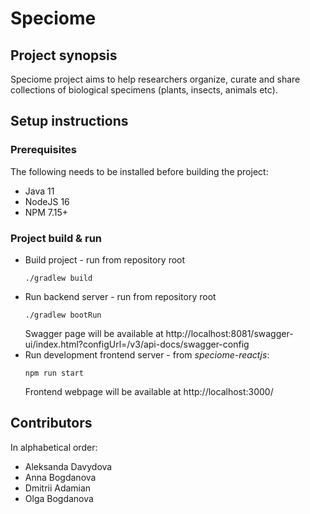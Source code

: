 # Speciome
## Project synopsis
Speciome project aims to help researchers organize, curate and share collections
of biological specimens (plants, insects, animals etc).

## Setup instructions
### Prerequisites
The following needs to be installed before building the project:
* Java 11
* NodeJS 16
* NPM 7.15+

### Project build & run
* Build project - run from repository root
  ```shell
  ./gradlew build
  ```
* Run backend server - run from repository root
  ```shell
  ./gradlew bootRun
  ```
  Swagger page will be available at http://localhost:8081/swagger-ui/index.html?configUrl=/v3/api-docs/swagger-config
* Run development frontend server - from *speciome-reactjs*:
  ```shell
  npm run start
  ```
  Frontend webpage will be available at http://localhost:3000/

## Contributors
In alphabetical order:
* Aleksanda Davydova
* Anna Bogdanova
* Dmitrii Adamian
* Olga Bogdanova
